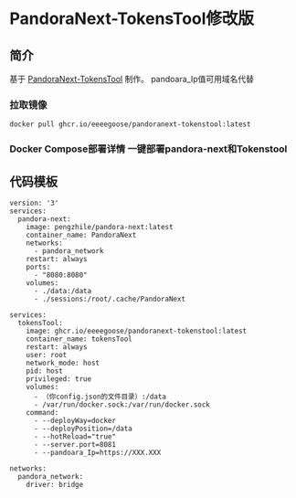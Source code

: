 # PandoraNext-TokensTool修改版

## 简介

基于 [PandoraNext-TokensTool](https://github.com/Yanyutin753/PandoraNext-TokensTool) 制作。
pandoara_Ip值可用域名代替


### 拉取镜像
```
docker pull ghcr.io/eeeegoose/pandoranext-tokenstool:latest
```


### Docker Compose部署详情 一键部署pandora-next和Tokenstool
## 代码模板
```
version: '3'
services:
  pandora-next:
    image: pengzhile/pandora-next:latest
    container_name: PandoraNext
    networks:
      - pandora_network
    restart: always
    ports:
      - "8080:8080"
    volumes:
      - ./data:/data
      - ./sessions:/root/.cache/PandoraNext

services:
  tokensTool:
    image: ghcr.io/eeeegoose/pandoranext-tokenstool:latest
    container_name: tokensTool
    restart: always
    user: root
    network_mode: host
    pid: host
    privileged: true
    volumes:
      - （你config.json的文件目录）:/data
      - /var/run/docker.sock:/var/run/docker.sock
    command:
      - --deployWay=docker
      - --deployPosition=/data
      - --hotReload="true"
      - --server.port=8081
      - --pandoara_Ip=https://XXX.XXX

networks:
  pandora_network:
    driver: bridge
```





